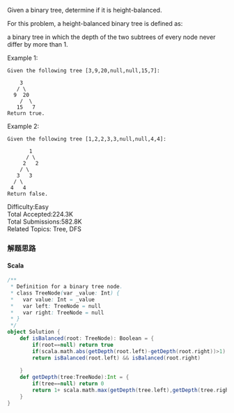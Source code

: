 Given a binary tree, determine if it is height-balanced.

For this problem, a height-balanced binary tree is defined as:

a binary tree in which the depth of the two subtrees of every node never differ by more than 1.

Example 1:
```
Given the following tree [3,9,20,null,null,15,7]:

    3
   / \
  9  20
    /  \
   15   7
Return true.
```
Example 2:
```
Given the following tree [1,2,2,3,3,null,null,4,4]:

       1
      / \
     2   2
    / \
   3   3
  / \
 4   4
Return false.
```

Difficulty:Easy  
Total Accepted:224.3K  
Total Submissions:582.8K  
Related Topics: Tree, DFS

### 解题思路
#### Scala
```scala
/**
 * Definition for a binary tree node.
 * class TreeNode(var _value: Int) {
 *   var value: Int = _value
 *   var left: TreeNode = null
 *   var right: TreeNode = null
 * }
 */
object Solution {
    def isBalanced(root: TreeNode): Boolean = {
        if(root==null) return true
        if(scala.math.abs(getDepth(root.left)-getDepth(root.right))>1) return false
        return isBalanced(root.left) && isBalanced(root.right)
        
    }
    def getDepth(tree:TreeNode):Int = {
        if(tree==null) return 0
        return 1+ scala.math.max(getDepth(tree.left),getDepth(tree.right))
    }
}
```